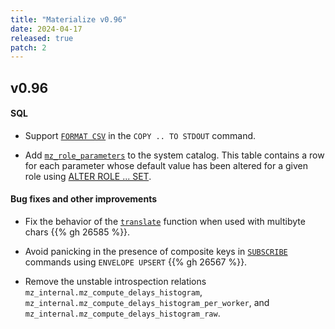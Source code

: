 ```yaml
---
title: "Materialize v0.96"
date: 2024-04-17
released: true
patch: 2
---
```


## v0.96

#### SQL

* Support [`FORMAT CSV`](/sql/create-source/#csv) in the `COPY .. TO STDOUT`
  command.

* Add [`mz_role_parameters`](/sql/system-catalog/mz_catalog/#mz_role_parameters)
  to the system catalog. This table contains a row for each parameter whose default
value has been altered for a given role using [ALTER ROLE ... SET](/sql/alter-role/#syntax).

#### Bug fixes and other improvements

* Fix the behavior of the [`translate`](https://materialize.com/docs/sql/functions/#translate)
  function when used with multibyte chars {{% gh 26585 %}}.

* Avoid panicking in the presence of composite keys in [`SUBSCRIBE`](/sql/subscribe/)
  commands using `ENVELOPE UPSERT` {{% gh 26567 %}}.

* Remove the unstable introspection relations
  `mz_internal.mz_compute_delays_histogram`,
  `mz_internal.mz_compute_delays_histogram_per_worker`, and
  `mz_internal.mz_compute_delays_histogram_raw`.
